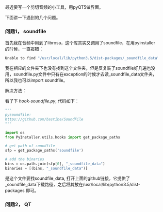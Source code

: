 最近要写一个剪切音频的小工具，用pyQT5做界面。

下面讲一下遇到的几个问题。

### 问题1， soundfile

首先我在音频中用到了librosa，这个库其实又调用了soundfile，在用pyinstaller的时候，一直报错：

```python
Unable to find "/usr/local/lib/python3.5/dist-packages/_soundfile_data" when adding binary and data files.
```

我在相应的文件夹下也没有找到这个文件夹，但是反复装了soundfile好几遍也没用，soundfile.py文件中只有在exception的时候才去读_soundfile_data文件夹，所以我也可以import soundfile。

解决方法：

看了下 *hook-soundfile.py*, 代码如下：

```python
"""
pysoundfile:
https://github.com/bastibe/SoundFile
"""

import os
from PyInstaller.utils.hooks import get_package_paths

# get path of soundfile
sfp = get_package_paths('soundfile')

# add the binaries
bins = os.path.join(sfp[0], "_soundfile_data")
binaries = [(bins, "_soundfile_data")]

```

是这个文件要找soundfile_data, 打开上面的github链接，它提供了_soundfile_data下载路径，之后将其放在/usr/local/lib/python3.5/dist-packages 即可。


### 问题2， QT

